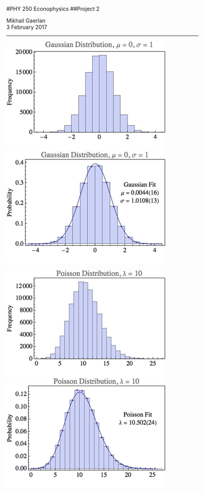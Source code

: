 <script type="text/javascript" src="http://latex.codecogs.com/latexit.js"></script>
<script type="text/javascript">
LatexIT.add('p',true);
</script>
#PHY 250 Econophysics
##Project 2

Mikhail Gaerlan</br>
3 February 2017

---

![Gaussian Histogram](project_files/gaussfreq.png)
![Gaussian Probability](project_files/gaussprob.png)

![Poisson Histogram](project_files/poissfreq.png)
![Poisson Probability](project_files/poissprob.png)
